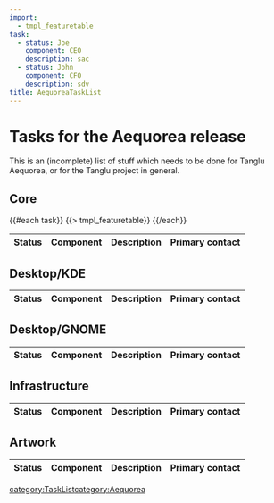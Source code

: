 ```yaml
---
import:
  - tmpl_featuretable
task:
  - status: Joe
    component: CEO
    description: sac
  - status: John
    component: CFO
    description: sdv
title: AequoreaTaskList
---
```


Tasks for the Aequorea release
==============================

This is an (incomplete) list of stuff which needs to be done for Tanglu Aequorea, or for the Tanglu project in general.

Core
----

{{#each task}}
  {{> tmpl_featuretable}}
{{/each}}



| Status | Component | Description | Primary contact |
|--------|-----------|-------------|-----------------|

Desktop/KDE
-----------

| Status | Component | Description | Primary contact |
|--------|-----------|-------------|-----------------|

Desktop/GNOME
-------------

| Status | Component | Description | Primary contact |
|--------|-----------|-------------|-----------------|

Infrastructure
--------------

| Status | Component | Description | Primary contact |
|--------|-----------|-------------|-----------------|

Artwork
-------

| Status | Component | Description | Primary contact |
|--------|-----------|-------------|-----------------|

 [category:TaskList](/category:TaskList "wikilink")[category:Aequorea](/category:Aequorea "wikilink")